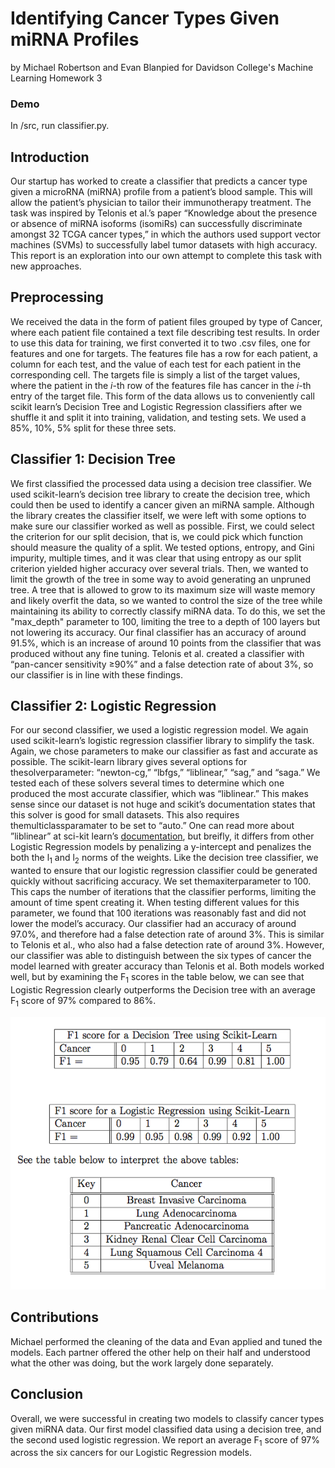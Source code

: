 # Identifying Cancer Types Given miRNA Profiles

by Michael Robertson and Evan Blanpied for Davidson College's Machine Learning Homework 3

### Demo

In /src, run classifier.py.

## Introduction

Our startup has worked to create a classifier that predicts a cancer type
given a microRNA (miRNA) profile from a patient’s blood sample. This will
allow the patient’s physician to tailor their immunotherapy treatment. The
task was inspired by Telonis et al.’s paper “Knowledge about the presence or
absence of miRNA isoforms (isomiRs) can successfully discriminate amongst
32 TCGA cancer types,” in which the authors used support vector machines
(SVMs) to successfully label tumor datasets with high accuracy. This report is an exploration into our own attempt to complete this task with new
approaches.

## Preprocessing

We received the data in the form of patient files grouped by type of Cancer,
where each patient file contained a text file describing test results. In order to
use this data for training, we first converted it to two .csv files, one for features
and one for targets. The features file has a row for each patient, a column for
each test, and the value of each test for each patient in the corresponding
cell. The targets file is simply a list of the target values, where the patient
in the <i>i</i>-th row of the features file has cancer in the <i>i</i>-th entry of the target file.
This form of the data allows us to conveniently call scikit learn’s Decision
Tree and Logistic Regression classifiers after we shuffle it and split it into
training, validation, and testing sets. We used a 85%, 10%, 5% split for
these three sets.


## Classifier 1: Decision Tree

We first classified the processed data using a decision tree classifier. We used
scikit-learn’s decision tree library to create the decision tree, which could
then be used to identify a cancer given an miRNA sample. Although the
library creates the classifier itself, we were left with some options to make
sure our classifier worked as well as possible.
First, we could select the criterion for our split decision, that is, we could
pick which function should measure the quality of a split. We tested options, entropy, and Gini impurity, multiple times, and it was clear that using
entropy as our split criterion yielded higher accuracy over several trials.
Then, we wanted to limit the growth of the tree in some way to avoid
generating an unpruned tree. A tree that is allowed to grow to its maximum
size will waste memory and likely overfit the data, so we wanted to control
the size of the tree while maintaining its ability to correctly classify miRNA
data. To do this, we set the "max_depth" parameter to 100, limiting the tree
to a depth of 100 layers but not lowering its accuracy.
Our final classifier has an accuracy of around 91.5%, which is an increase
of around 10 points from the classifier that was produced without any fine
tuning. Telonis et al. created a classifier with “pan-cancer sensitivity ≥90%”
and a false detection rate of about 3%, so our classifier is in line with these
findings.

## Classifier 2: Logistic Regression

For our second classifier, we used a logistic regression model. We again used
scikit-learn’s logistic regression classifier library to simplify the task. Again,
we chose parameters to make our classifier as fast and accurate as possible.
The scikit-learn library gives several options for thesolverparameter:
“newton-cg,” “lbfgs,” “liblinear,” “sag,” and “saga.” We tested each of these
solvers several times to determine which one produced the most accurate
classifier, which was “liblinear.” This makes sense since our dataset is not
huge and scikit’s documentation states that this solver is good for small
datasets. This also requires themulticlassparamater to be set to “auto.”
One can read more about ”liblinear” at sci-kit learn’s [documentation](https://scikit-learn.org/stable/modules/linear_model.html#logistic-regression), but breifly, it differs from other Logistic Regression models by penalizing a y-intercept and penalizes the both the l<sub>1</sub> and l<sub>2</sub> norms of the weights.
Like the decision tree classifier, we wanted to ensure that our logistic
regression classifier could be generated quickly without sacrificing accuracy.
We set themaxiterparameter to 100. This caps the number of iterations
that the classifier performs, limiting the amount of time spent creating it.
When testing different values for this parameter, we found that 100 iterations
was reasonably fast and did not lower the model’s accuracy.
Our classifier had an accuracy of around 97.0%, and therefore had a false
detection rate of around 3%. This is similar to Telonis et al., who also had
a false detection rate of around 3%. However, our classifier was able to
distinguish between the six types of cancer the model learned with greater
accuracy than Telonis et al.
Both models worked well, but by examining the F<sub>1</sub> scores in the table
below, we can see that Logistic Regression clearly outperforms the Decision
tree with an average F<sub>1</sub> score of 97% compared to 86%.


<p align="center">
  <img src="https://raw.githubusercontent.com/robertson809/cancer-classification/main/fig/f1_results.png" alt="drawing" width="600"/>
</p>



## Contributions

Michael performed the cleaning of the data and Evan applied and tuned the
models. Each partner offered the other help on their half and understood
what the other was doing, but the work largely done separately.

## Conclusion

Overall, we were successful in creating two models to classify cancer types
given miRNA data. Our first model classified data using a decision tree, and
the second used logistic regression. We report an average F<sub>1</sub> score of 97%
across the six cancers for our Logistic Regression models.


